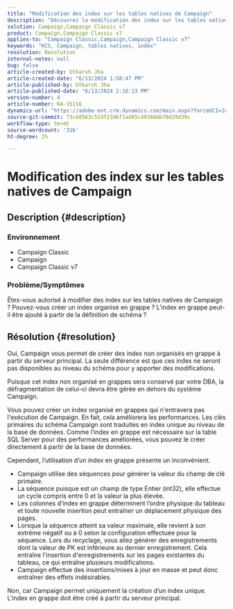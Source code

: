 ```yaml
---
title: "Modification des index sur les tables natives de Campaign"
description: "Découvrez la modification des index sur les tables natives de Campaign et la création d’un index en grappe."
solution: Campaign,Campaign Classic v7
product: Campaign,Campaign Classic v7
applies-to: "Campaign Classic,Campaign,Campaign Classic v7"
keywords: "KCS, Campaign, tables natives, index"
resolution: Resolution
internal-notes: null
bug: false
article-created-by: Utkarsh Jha
article-created-date: "6/13/2024 1:58:47 PM"
article-published-by: Utkarsh Jha
article-published-date: "6/13/2024 2:16:13 PM"
version-number: 4
article-number: KA-15116
dynamics-url: "https://adobe-ent.crm.dynamics.com/main.aspx?forceUCI=1&pagetype=entityrecord&etn=knowledgearticle&id=320e900d-8d29-ef11-840a-00224808decd"
source-git-commit: 73cdd563c519f23d6f1ad85c49366bb70d29d39c
workflow-type: tm+mt
source-wordcount: '316'
ht-degree: 2%

---
```


# Modification des index sur les tables natives de Campaign

## Description {#description}


### Environnement

- Campaign Classic
- Campaign
- Campaign Classic v7


### Problème/Symptômes

Êtes-vous autorisé à modifier des index sur les tables natives de Campaign ?
Pouvez-vous créer un index organisé en grappe ?
L’index en grappe peut-il être ajouté à partir de la définition de schéma ?


## Résolution {#resolution}


Oui, Campaign vous permet de créer des index non organisés en grappe à partir du serveur principal. La seule différence est que ces index ne seront pas disponibles au niveau du schéma pour y apporter des modifications. 

Puisque cet index non organisé en grappes sera conservé par votre DBA, la défragmentation de celui-ci devra être gérée en dehors du système Campaign.

Vous pouvez créer un index organisé en grappes qui n&#39;entravera pas l&#39;exécution de Campaign. En fait, cela améliorera les performances. Les clés primaires du schéma Campaign sont traduites en index unique au niveau de la base de données. Comme l’index en grappe est nécessaire sur la table SQL Server pour des performances améliorées, vous pouvez le créer directement à partir de la base de données.

Cependant, l’utilisation d’un index en grappe présente un inconvénient.

- Campaign utilise des séquences pour générer la valeur du champ de clé primaire.
- La séquence puisque est un champ de type Entier (int32), elle effectue un cycle compris entre 0 et la valeur la plus élevée.
- Les colonnes d’index en grappe déterminent l’ordre physique du tableau et toute nouvelle insertion peut entraîner un déplacement physique des pages.
- Lorsque la séquence atteint sa valeur maximale, elle revient à son extrême négatif ou à 0 selon la configuration effectuée pour la séquence. Lors du recyclage, vous allez générer des enregistrements dont la valeur de PK est inférieure au dernier enregistrement. Cela entraîne l&#39;insertion d&#39;enregistrements sur les pages existantes du tableau, ce qui entraîne plusieurs modifications.
- Campaign effectue des insertions/mises à jour en masse et peut donc entraîner des effets indésirables.


Non, car Campaign permet uniquement la création d’un index unique. L’index en grappe doit être créé à partir du serveur principal.
